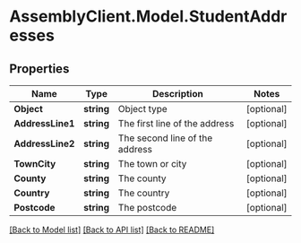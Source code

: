 # AssemblyClient.Model.StudentAddresses
## Properties

Name | Type | Description | Notes
------------ | ------------- | ------------- | -------------
**Object** | **string** | Object type | [optional] 
**AddressLine1** | **string** | The first line of the address | [optional] 
**AddressLine2** | **string** | The second line of the address | [optional] 
**TownCity** | **string** | The town or city | [optional] 
**County** | **string** | The county | [optional] 
**Country** | **string** | The country | [optional] 
**Postcode** | **string** | The postcode | [optional] 

[[Back to Model list]](../README.md#documentation-for-models) [[Back to API list]](../README.md#documentation-for-api-endpoints) [[Back to README]](../README.md)

